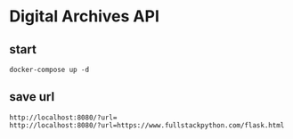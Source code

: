 # Digital Archives API

## start

```docker-compose up -d```

## save url

```
http://localhost:8080/?url=
http://localhost:8080/?url=https://www.fullstackpython.com/flask.html
```